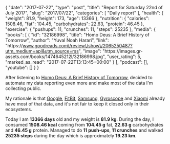 {
    "date": "2017-07-22",
    "type": "post",
    "title": "Report for Saturday 22nd of July 2017",
    "slug": "2017\/07\/22",
    "categories": [
        "Daily report"
    ],
    "health": {
        "weight": 81.9,
        "height": 173,
        "age": 13366
    },
    "nutrition": {
        "calories": 1508.46,
        "fat": 104.45,
        "carbohydrates": 22.63,
        "protein": 46.45
    },
    "exercise": {
        "pushups": 11,
        "crunches": 11,
        "steps": 25235
    },
    "media": {
        "books": [
            {
                "id": "32186998",
                "title": "Homo Deus: A Brief History of Tomorrow",
                "author": "Yuval Noah Harari",
                "link": "https:\/\/www.goodreads.com\/review\/show\/2065250487?utm_medium=api&utm_source=rss",
                "image": "https:\/\/images.gr-assets.com\/books\/1474645212l\/32186998.jpg",
                "user_rating": 5,
                "marked_as_read": "2017-07-22T13:13:45+00:00"
            }
        ],
        "podcast": [],
        "youtube": []
    }
}

After listening to [Homo Deus: A Brief History of
Tomorrow](http://amzn.to/2ulgPfh), decided to automate my data reporting even
more and make most of the data I'm collecting public.
<!--more-->

My rationale is that [Google](https://fit.google.com/),
[FitBit](https://www.fitbit.com/), [Samsung](https://shealth.samsung.com/),
[Gyroscope](https://gyrosco.pe/aquilax/) and
[Xiaomi](http://www.mi.com/en/miband2/) already have
most of that data, and it's not fair to keep it closed only in their ecosystems.



Today I am <strong>13366 days</strong> old and my weight is <strong>81.9 kg</strong>. During the day, I consumed <strong>1508.46 kcal</strong> coming from <strong>104.45 g</strong> fat, <strong>22.63 g</strong> carbohydrates and <strong>46.45 g</strong> protein. Managed to do <strong>11 push-ups</strong>, <strong>11 crunches</strong> and walked <strong>25235 steps</strong> during the day which is approximately <strong>19.23 km</strong>.